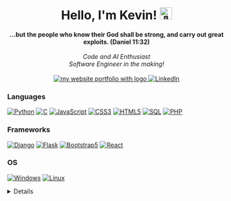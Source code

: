 <h1 align="center">Hello, I'm Kevin! <img src="https://github-production-user-asset-6210df.s3.amazonaws.com/24524555/238178097-766d336d-b87d-44ba-807c-c51de2bc6b4d.gif" width="28px" alt="👋"></h1>

<p align="center">
    <b>...but the people who know their God shall be strong, and carry out great exploits. (Daniel 11:32)</b><br><br>
    <i>
        Code and AI Enthusiast<br>
        Software Engineer in the making!<br>
    </i><br>
    <a href="https://www.kevinwakhisi.info/" target="_blank">
      <img src="https://img.shields.io/badge/Website-blue?style=flat-square&logo=https%3A%2F%2Fwww.kevinwakhisi.info%2Fimages%2Flogo.png" alt="my website portfolio with logo"> 
    </a>
    <a href="https://www.linkedin.com/in/WaksKevin/" target="_blank">
        <img src="https://img.shields.io/badge/LinkedIn-blue?style=flat-square&logo=linkedin" alt="LinkedIn">
    </a>
</p>

### Languages

[![Python](https://img.shields.io/badge/python-black?style=for-the-badge&logo=python)](https://github.com/WaksKevin)
[![C](https://img.shields.io/badge/c-black?style=for-the-badge&logo=c)](https://github.com/WaksKevin)
[![JavaScript](https://img.shields.io/badge/javascript-black?style=for-the-badge&logo=javascript)](https://github.com/WaksKevin)
[![CSS3](https://img.shields.io/badge/css-black?style=for-the-badge&logo=css3)](https://github.com/WaksKevin)
[![HTML5](https://img.shields.io/badge/html5-black?style=for-the-badge&logo=html5)](https://github.com/WaksKevin)
[![SQL](https://img.shields.io/badge/sql-black?style=for-the-badge&logo=postgresql)](https://github.com/WaksKevin)
[![PHP](https://img.shields.io/badge/php-black?style=for-the-badge&logo=php)](https://github.com/WaksKevin)

### Frameworks

[![Django](https://img.shields.io/badge/django-black?style=for-the-badge&logo=django)](https://github.com/WaksKevin)
[![Flask](https://img.shields.io/badge/flask-black?style=for-the-badge&logo=flask)](https://github.com/WaksKevin)
[![Bootstrap5](https://img.shields.io/badge/bootstrap-black?style=for-the-badge&logo=bootstrap)](https://github.com/WaksKevin)
[![React](https://img.shields.io/badge/react-black?style=for-the-badge&logo=react)](https://github.com/WaksKevin)

### OS

[![Windows](https://img.shields.io/badge/Windows-black?style=for-the-badge&logo=Windows)](https://github.com/WaksKevin)
[![Linux](https://img.shields.io/badge/linux-black?style=for-the-badge&logo=Linux)](https://github.com/WaksKevin)

<details>
<p align="center">
  <a href="https://github.com/WaksKevin">
    <img src="http://github-profile-summary-cards.vercel.app/api/cards/profile-details?username=WaksKevin&theme=transparent" />
  </a>
  <a href="https://github.com/WaksKevin">
    <img src="https://github-readme-streak-stats.herokuapp.com/?user=WaksKevin&hide_border=true&card_width=338&theme=transparent" />
  </a>
  <a href="https://github.com/WaksKevin">
    <img src="http://github-profile-summary-cards.vercel.app/api/cards/stats?username=WaksKevin&theme=transparent" />
  </a>
  <a href="https://github.com/WaksKevin">
    <img src="https://github-readme-stats.vercel.app/api/top-langs/?username=WaksKevin&langs_count=10&exclude_repo=&hide=html,jupyter%20notebook,vim%20script,cmake,makefile,batchfile,emacs%20lisp&card_width=699&hide_border=true&theme=transparent" />
  </a>
</p>
</details>
<!--
<p align="center">
  <a href="https://github.com/WaksKevin">
    <img src="https://komarev.com/ghpvc/?username=WaksKevin&color=blue&style=flat)" />
  </a>
</p>
<br><br>
-->
<!--
- 🔭 I’m currently working on an vehicle booking app

- 🌱 I’m currently learning Bootstrap5

- 👯 I’m looking to collaborate on ...
- 🤔 I’m looking for help with ...
- 💬 Ask me about ...
- 📫 How to reach me: ...
- 😄 Pronouns: ...
- ⚡ Fun fact: ...
  -->
